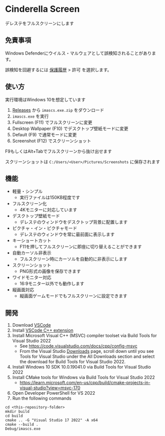 # Cinderella Screen
デレステをフルスクリーンにします

## 免責事項
Windows Defenderにウイルス・マルウェアとして誤検知されることがあります。

誤検知を回避するには [保護履歴](https://support.microsoft.com/ja-jp/topic/%E4%BF%9D%E8%AD%B7%E5%B1%A5%E6%AD%B4-f1e5fd95-09b4-46d1-b8c7-1059a1e09708) > 許可 を選択します。

## 使い方
実行環境はWindows 10を想定しています

1. [Releases](https://github.com/ogukei/cinderella-screen/releases) から `imascs.exe.zip` をダウンロード
1. `imascs.exe` を実行
1. Fullscreen (F11) でフルスクリーンに変更
1. Desktop Wallpaper (F10) でデスクトップ壁紙モードに変更
1. Default (F9) で通常モードに変更
1. Screenshot (F12) でスクリーンショット

F9もしくはAlt+Tabでフルスクリーンから抜け出せます

スクリーンショットは `C:/Users/<User>/Pictures/Screenshots` に保存されます

## 機能
* 軽量・シンプル
    * 実行ファイルは150KB程度です
* フルスクリーン化
    * 4Kモニターに対応しています
* デスクトップ壁紙モード
    * デレステのウィンドウをデスクトップ背景に配置します
* ピクチャ・イン・ピクチャモード
    * デレステのウィンドウを常に最前面に表示します
* キーショートカット
    * F11を押してフルスクリーンに即座に切り替えることができます
* 自動カーソル非表示
    * フルスクリーン時にカーソルを自動的に非表示にします
* スクリーンショット
    * PNG形式の画像を保存できます
* ワイドモニター対応
    * 16:9モニター以外でも動作します
* 縦画面対応
    * 縦画面ゲームモードでもフルスクリーンに設定できます

## 開発
1. Download [VSCode](https://code.visualstudio.com/)
1. Install [VSCode C++ extension](https://marketplace.visualstudio.com/items?itemName=ms-vscode.cpptools)
1. Install Microsoft Visual C++ (MSVC) compiler toolset via Build Tools for Visual Studio 2022
    * See https://code.visualstudio.com/docs/cpp/config-msvc
    * From the Visual Studio [Downloads](https://visualstudio.microsoft.com/ja/downloads/#build-tools-for-visual-studio-2022) page, scroll down until you see Tools for Visual Studio under the All Downloads section and select the download for Build Tools for Visual Studio 2022.
1. Install Windows 10 SDK 10.0.19041.0 via Build Tools for Visual Studio 2022
1. Install CMake tools for Windows via Build Tools for Visual Studio 2022
    * https://learn.microsoft.com/en-us/cpp/build/cmake-projects-in-visual-studio?view=msvc-170
1. Open Developer PowerShell for VS 2022
1. Run the following commands
```
cd <this-repository-folder>
mkdir build
cd build
cmake .. -G "Visual Studio 17 2022" -A x64
cmake --build .
Debug/imascs.exe
```
